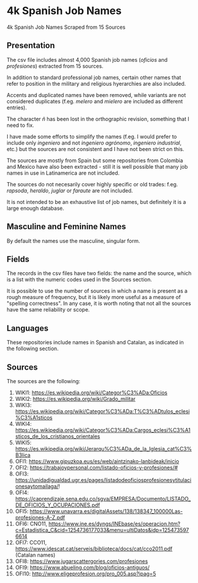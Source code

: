 # 4k Spanish Job Names
4k Spanish Job Names Scraped from 15 Sources

## Presentation
The csv file includes almost 4,000 Spanish job names (*oficios* and *profesiones*) extracted from 15 sources.

In addition to standard professional job names, certain other names that refer to position in the military and religious hyerarchies are also included.

Accents and duplicated names have been removed, while variants are not considered duplicates (f.eg. *melero* and *mielero* are included as different entries). 

The character *ñ* has been lost in the orthographic revision, something that I need to fix.

I have made some efforts to simplify the names (f.eg. I would prefer to include only *ingeniero* and not *ingeniero agrónomo*, *ingeniero industrial*, etc.) but the sources are not consistent and I have not been strict on this.

The sources are mostly from Spain but some repositories from Colombia and Mexico have also been extracted - still it is well possible that many job names in use in Latinamerica are not included. 

The sources do not necesarily cover highly specific or old trades: f.eg. *rapsoda*, *heraldo*, *juglar* or *faraute* are not included.

It is not intended to be an exhaustive list of job names, but definitely it is a large enough database.

## Masculine and Feminine Names
By default the names use the masculine, singular form. 

## Fields
The records in the csv files have two fields: the name and the source, which is a list with the numeric codes used in the Sources section. 

It is possible to use the number of sources in which a name is present as a rough measure of frequency, but it is likely more useful as a measure of "spelling correctness". In any case, it is worth noting that not all the sources have the same reliability or scope.

## Languages
These repositories include names in Spanish and Catalan, as indicated in the following section.

## Sources
The sources are the following:
1.  WIKI1: https://es.wikipedia.org/wiki/Categor%C3%ADa:Oficios
2.  WIKI2: https://es.wikipedia.org/wiki/Grado_militar
3.  WIKI3: https://es.wikipedia.org/wiki/Categor%C3%ADa:T%C3%ADtulos_eclesi%C3%A1sticos
4.  WIKI4: https://es.wikipedia.org/wiki/Categor%C3%ADa:Cargos_eclesi%C3%A1sticos_de_los_cristianos_orientales
5.  WIKI5: https://es.wikipedia.org/wiki/Jerarqu%C3%ADa_de_la_Iglesia_cat%C3%B3lica
11. OFI1: https://www.gipuzkoa.eus/es/web/aintzinako-lanbideak/inicio
12. OFI2: https://trabajoypersonal.com/listado-oficios-y-profesiones/#
13. OFI3: https://unidadigualdad.ugr.es/pages/listadodeoficiosprofesionesytitulacionesaytomailaga/!
14. OFI4: https://caprendizaje.sena.edu.co/sgva/EMPRESA/Documento/LISTADO_DE_OFICIOS_Y_OCUPACIONES.pdf
15. OFI5: https://www.unavarra.es/digitalAssets/138/138347_100000Las-profesiones-A-Z.pdf
16. OFI6: CNO11, https://www.ine.es/dyngs/INEbase/es/operacion.htm?c=Estadistica_C&cid=1254736177033&menu=ultiDatos&idp=1254735976614
17. OFI7: CCO11, https://www.idescat.cat/serveis/biblioteca/docs/cat/cco2011.pdf (Catalan names)
18. OFI8: https://www.jugarscattergories.com/profesiones
19. OFI9: https://www.abueling.com/blog/oficios-antiguos/
20. OFI10: http://www.eligeprofesion.org/pro_005.asp?ipag=5

